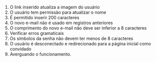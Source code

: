 1. O link inserido atualiza a imagem do usuário
2. O usuário tem permissão para atualizar o nome
3. É permitido inserir 200 caracteres
4. O novo e-mail não é usado em registros anteriores
5. O comprimento do novo e-mail não deve ser inferior a 8 caracteres
6. Verificar erros gramaticais
7. Os símbolos da senha não devem ter menos de 8 caracteres
8. O usuário é desconectado e redirecionado para a página inicial como convidado
9. Averguando o funcionamento.
